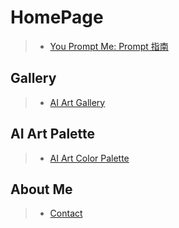 # HomePage

> * [You Prompt Me: Prompt 指南](/you-prompt-me/)

## Gallery

> * [AI Art Gallery](/ai-art-gallery/)
 

## AI Art Palette

> * [AI Art Color Palette](/ai-art-color-palette/)
 

## About Me

> * [Contact](/about-me/)
